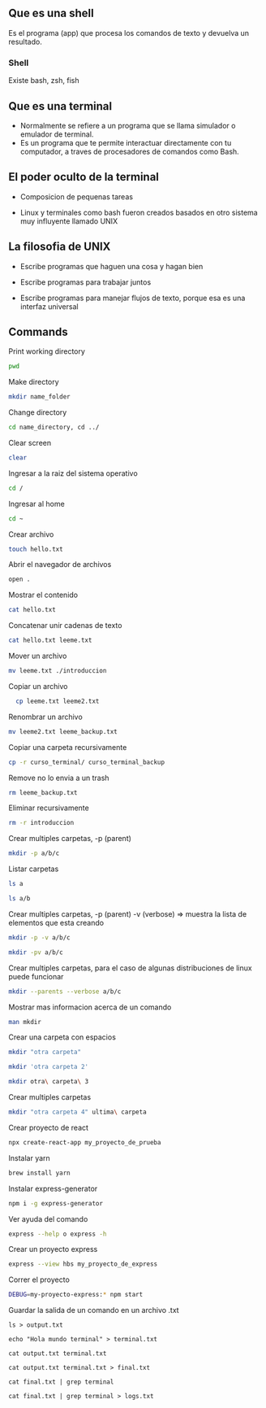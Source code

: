 
## Que es una shell

Es el programa (app) que procesa los comandos de texto y devuelva un resultado.

### Shell

Existe bash, zsh, fish

## Que es una terminal

- Normalmente se refiere a un programa que se llama simulador o emulador de terminal.
- Es un programa que te permite interactuar directamente con tu computador, a traves de procesadores de comandos como Bash.

## El poder oculto de la terminal

- Composicion de pequenas tareas

- Linux y terminales como bash fueron creados basados en otro sistema muy influyente llamado UNIX

## La filosofia de UNIX

- Escribe programas que haguen una cosa y hagan bien

- Escribe programas para trabajar juntos

- Escribe programas para manejar flujos de texto, porque esa es una interfaz universal


## Commands

Print working directory

```bash
pwd
```

Make directory

```bash
mkdir name_folder
```

Change directory

```bash
cd name_directory, cd ../
```

Clear screen

```bash
clear
```

Ingresar a la raiz del sistema operativo

```bash
cd /
```

Ingresar al home

```bash
cd ~
```

Crear archivo

```bash
touch hello.txt
```

Abrir el navegador de archivos

```bash
open .
```

Mostrar el contenido

```bash
cat hello.txt
```

Concatenar unir cadenas de texto

```bash
cat hello.txt leeme.txt
```

Mover un archivo

```bash
mv leeme.txt ./introduccion
```

Copiar un archivo

```bash
  cp leeme.txt leeme2.txt
```

Renombrar un archivo

```bash
mv leeme2.txt leeme_backup.txt
```

Copiar una carpeta recursivamente

```bash
cp -r curso_terminal/ curso_terminal_backup
```

Remove no lo envia a un trash

```bash
rm leeme_backup.txt
```

Eliminar recursivamente

```bash
rm -r introduccion
```

Crear multiples carpetas, -p (parent)

```bash
mkdir -p a/b/c
```

Listar carpetas

```bash
ls a
```

```bash
ls a/b
```

Crear multiples carpetas, -p (parent) -v (verbose) => muestra la lista de elementos que esta creando

```bash
mkdir -p -v a/b/c
```

```bash
mkdir -pv a/b/c
```

Crear multiples carpetas, para el caso de algunas distribuciones de linux puede funcionar

```bash
mkdir --parents --verbose a/b/c
```

Mostrar mas informacion acerca de un comando

```bash
man mkdir
```

Crear una carpeta con espacios

```bash
mkdir "otra carpeta"
```

```bash
mkdir 'otra carpeta 2'
```

```bash
mkdir otra\ carpeta\ 3
```

Crear multiples carpetas

```bash
mkdir "otra carpeta 4" ultima\ carpeta
```

Crear proyecto de react

```bash
npx create-react-app my_proyecto_de_prueba
```

Instalar yarn

```bash
brew install yarn
```

Instalar express-generator

```bash
npm i -g express-generator
```

Ver ayuda del comando

```bash
express --help o express -h
```

Crear un proyecto express

```bash
express --view hbs my_proyecto_de_express
```

Correr el proyecto

```bash
DEBUG=my-proyecto-express:* npm start
```

Guardar la salida de un comando en un archivo .txt

```
ls > output.txt
```

```
echo "Hola mundo terminal" > terminal.txt
```

```
cat output.txt terminal.txt
```

```
cat output.txt terminal.txt > final.txt
```

```
cat final.txt | grep terminal
```

```
cat final.txt | grep terminal > logs.txt
```
